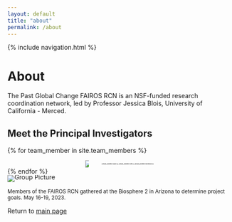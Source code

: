 ```yaml
---
layout: default
title: "about"
permalink: /about
---
```


<style>
 .container {
  display: flex;
  align-items: center;
  justify-content: center
}
img {
  max-width: 50%;
  max-height:50%;
}

.text {
  font-size: 3px;
  padding-left: 20px;
}
  </style>

{% include navigation.html %}


# About
The Past Global Change FAIROS RCN is an NSF-funded research coordination network, led by Professor Jessica Blois, University of California - Merced.

## Meet the Principal Investigators
{% for team_member in site.team_members %}
<div class="container">
  <div class="image">
    <img src={{ team_member.picture }}>
  </div>
  <div class="text">
    <h4>{{ team_member.name }}, {{team_member.role }}, {{team_member.institution }}</h4>
  </div>
</div>
{% endfor %} 

<div style="line-height:10px">
  <img src="./images/Blois_group_3.jpeg" alt="Group Picture" style="display:block" align="absbottom">
  </div>
<p><small>Members of the FAIROS RCN gathered at the Biosphere 2 in Arizona to determine project goals. May 16-19, 2023. </small></p>

Return to [main page](home.md)

